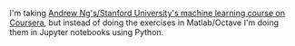 I'm taking [Andrew Ng's/Stanford University's machine learning course on Coursera](https://www.coursera.org/learn/machine-learning), but instead of doing the exercises in Matlab/Octave I'm doing them in Jupyter notebooks using Python.